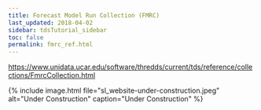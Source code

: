 ```yaml
---
title: Forecast Model Run Collection (FMRC)
last_updated: 2018-04-02
sidebar: tdsTutorial_sidebar
toc: false
permalink: fmrc_ref.html
---
```


https://www.unidata.ucar.edu/software/thredds/current/tds/reference/collections/FmrcCollection.html

{% include image.html file="sl_website-under-construction.jpeg" alt="Under Construction" caption="Under Construction" %}
